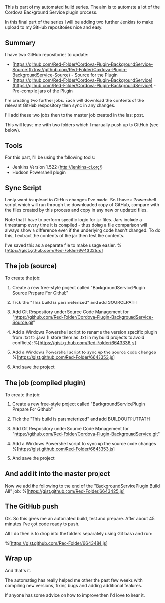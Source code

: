 This is part of my automated build series.  The aim is to automate a lot of the Cordova Background Service plugin process.

In this final part of the series I will be adding two further Jenkins to make upload to my GitHub repositories nice and easy.

## Summary
I have two GitHub repositories to update:

* [https://github.com/Red-Folder/Cordova-Plugin-BackgroundService-Source](https://github.com/Red-Folder/Cordova-Plugin-BackgroundService-Source) - Source for the Plugin
* [https://github.com/Red-Folder/Cordova-Plugin-BackgroundService](https://github.com/Red-Folder/Cordova-Plugin-BackgroundService) - Pre-compile jars of the Plugin

I'm creating two further jobs.  Each will download the contents of the relevant GitHub respository then sync in any changes.

I'll add these two jobs then to the master job created in the last post.

This will leave me with two folders which I manually push up to GitHub (see below).

## Tools
For this part, I'll be using the following tools:

* Jenkins Version 1.522 (http://jenkins-ci.org/)
* Hudson Powershell plugin

## Sync Script
I only want to upload to GitHub changes I've made.  So I have a Powershell script which will run through the downloaded copy of GitHub, compare with the files created by this process and copy in any new or updated files.

Note that I have to perform specific logic for jar files.  Jars include a timestamp every time it is compiled - thus doing a file comparison will always show a difference even if the underlying code hasn't changed.  To do this, I extract the contents of the jar then test the contents.

I've saved this as a separate file to make usage easier.
%[https://gist.github.com/Red-Folder/6643225.js] 

## The job (source)
To create the job:

1. Create a new free-style project called "BackgroundServicePlugin Source Prepare For Github"
2. Tick the "This build is parameterized" and add SOURCEPATH
3. Add Git Respository under Source Code Management for "https://github.com/Red-Folder/Cordova-Plugin-BackgroundService-Source.git"
4. Add a Windows Powershell script to rename the version specific plugin from .txt to .java (I store them as .txt in my build projects to avoid conflicts):
%[https://gist.github.com/Red-Folder/6643336.js] 

5. Add a Windows Powershell script to sync up the source code changes
%[https://gist.github.com/Red-Folder/6643353.js] 

6. And save the project

## The job (compiled plugin)
To create the job:

1. Create a new free-style project called "BackgroundServicePlugin Prepare For Github"
2. Tick the "This build is parameterized" and add BUILDOUTPUTPATH
3. Add Git Respository under Source Code Management for "https://github.com/Red-Folder/Cordova-Plugin-BackgroundService.git"
4. Add a Windows Powershell script to sync up the source code changes
%[https://gist.github.com/Red-Folder/6643353.js] 

5. And save the project

## And add it into the master project
Now we add the following to the end of the "BackgroundServicePlugin Build All" job:
%[https://gist.github.com/Red-Folder/6643425.js] 

## The GitHub push
Ok.  So this gives me an automated build, test and prepare.  After about 45 minutes I've got code ready to push.

All I do then is to drop into the folders separately using Git bash and run:

%[https://gist.github.com/Red-Folder/6643484.js] 

## Wrap up
And that's it.

The automating has really helped me other the past few weeks with compiling new versions, fixing bugs and adding additional features.

If anyone has some advice on how to improve then I'd love to hear it.
